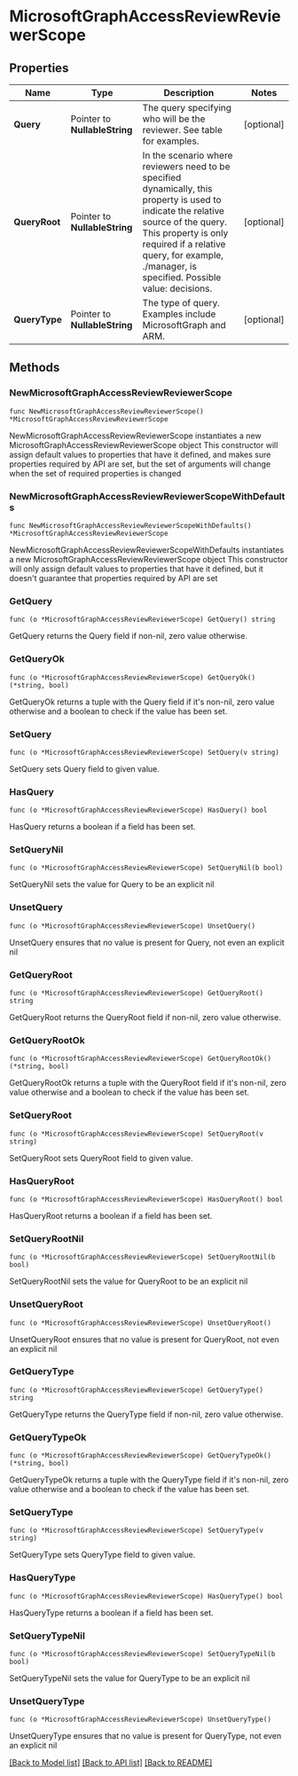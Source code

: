 # MicrosoftGraphAccessReviewReviewerScope

## Properties

Name | Type | Description | Notes
------------ | ------------- | ------------- | -------------
**Query** | Pointer to **NullableString** | The query specifying who will be the reviewer. See table for examples. | [optional] 
**QueryRoot** | Pointer to **NullableString** | In the scenario where reviewers need to be specified dynamically, this property is used to indicate the relative source of the query. This property is only required if a relative query, for example, ./manager, is specified. Possible value: decisions. | [optional] 
**QueryType** | Pointer to **NullableString** | The type of query. Examples include MicrosoftGraph and ARM. | [optional] 

## Methods

### NewMicrosoftGraphAccessReviewReviewerScope

`func NewMicrosoftGraphAccessReviewReviewerScope() *MicrosoftGraphAccessReviewReviewerScope`

NewMicrosoftGraphAccessReviewReviewerScope instantiates a new MicrosoftGraphAccessReviewReviewerScope object
This constructor will assign default values to properties that have it defined,
and makes sure properties required by API are set, but the set of arguments
will change when the set of required properties is changed

### NewMicrosoftGraphAccessReviewReviewerScopeWithDefaults

`func NewMicrosoftGraphAccessReviewReviewerScopeWithDefaults() *MicrosoftGraphAccessReviewReviewerScope`

NewMicrosoftGraphAccessReviewReviewerScopeWithDefaults instantiates a new MicrosoftGraphAccessReviewReviewerScope object
This constructor will only assign default values to properties that have it defined,
but it doesn't guarantee that properties required by API are set

### GetQuery

`func (o *MicrosoftGraphAccessReviewReviewerScope) GetQuery() string`

GetQuery returns the Query field if non-nil, zero value otherwise.

### GetQueryOk

`func (o *MicrosoftGraphAccessReviewReviewerScope) GetQueryOk() (*string, bool)`

GetQueryOk returns a tuple with the Query field if it's non-nil, zero value otherwise
and a boolean to check if the value has been set.

### SetQuery

`func (o *MicrosoftGraphAccessReviewReviewerScope) SetQuery(v string)`

SetQuery sets Query field to given value.

### HasQuery

`func (o *MicrosoftGraphAccessReviewReviewerScope) HasQuery() bool`

HasQuery returns a boolean if a field has been set.

### SetQueryNil

`func (o *MicrosoftGraphAccessReviewReviewerScope) SetQueryNil(b bool)`

 SetQueryNil sets the value for Query to be an explicit nil

### UnsetQuery
`func (o *MicrosoftGraphAccessReviewReviewerScope) UnsetQuery()`

UnsetQuery ensures that no value is present for Query, not even an explicit nil
### GetQueryRoot

`func (o *MicrosoftGraphAccessReviewReviewerScope) GetQueryRoot() string`

GetQueryRoot returns the QueryRoot field if non-nil, zero value otherwise.

### GetQueryRootOk

`func (o *MicrosoftGraphAccessReviewReviewerScope) GetQueryRootOk() (*string, bool)`

GetQueryRootOk returns a tuple with the QueryRoot field if it's non-nil, zero value otherwise
and a boolean to check if the value has been set.

### SetQueryRoot

`func (o *MicrosoftGraphAccessReviewReviewerScope) SetQueryRoot(v string)`

SetQueryRoot sets QueryRoot field to given value.

### HasQueryRoot

`func (o *MicrosoftGraphAccessReviewReviewerScope) HasQueryRoot() bool`

HasQueryRoot returns a boolean if a field has been set.

### SetQueryRootNil

`func (o *MicrosoftGraphAccessReviewReviewerScope) SetQueryRootNil(b bool)`

 SetQueryRootNil sets the value for QueryRoot to be an explicit nil

### UnsetQueryRoot
`func (o *MicrosoftGraphAccessReviewReviewerScope) UnsetQueryRoot()`

UnsetQueryRoot ensures that no value is present for QueryRoot, not even an explicit nil
### GetQueryType

`func (o *MicrosoftGraphAccessReviewReviewerScope) GetQueryType() string`

GetQueryType returns the QueryType field if non-nil, zero value otherwise.

### GetQueryTypeOk

`func (o *MicrosoftGraphAccessReviewReviewerScope) GetQueryTypeOk() (*string, bool)`

GetQueryTypeOk returns a tuple with the QueryType field if it's non-nil, zero value otherwise
and a boolean to check if the value has been set.

### SetQueryType

`func (o *MicrosoftGraphAccessReviewReviewerScope) SetQueryType(v string)`

SetQueryType sets QueryType field to given value.

### HasQueryType

`func (o *MicrosoftGraphAccessReviewReviewerScope) HasQueryType() bool`

HasQueryType returns a boolean if a field has been set.

### SetQueryTypeNil

`func (o *MicrosoftGraphAccessReviewReviewerScope) SetQueryTypeNil(b bool)`

 SetQueryTypeNil sets the value for QueryType to be an explicit nil

### UnsetQueryType
`func (o *MicrosoftGraphAccessReviewReviewerScope) UnsetQueryType()`

UnsetQueryType ensures that no value is present for QueryType, not even an explicit nil

[[Back to Model list]](../README.md#documentation-for-models) [[Back to API list]](../README.md#documentation-for-api-endpoints) [[Back to README]](../README.md)


